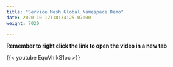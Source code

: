 ```yaml
---
title: "Service Mesh Global Namespace Demo"	
date: 2020-10-12T18:34:25-07:00
weight: 7020

---
```


**Remember to right click the link to open the video in a new tab**  

{{< youtube EquVhIkS1oc  >}}
